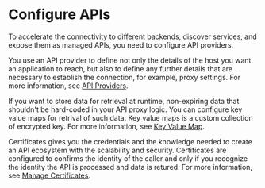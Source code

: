 <!-- loiode7285ce35a248bcbb1501bcc855a314 -->

# Configure APIs

To accelerate the connectivity to different backends, discover services, and expose them as managed APIs, you need to configure API providers.

You use an API provider to define not only the details of the host you want an application to reach, but also to define any further details that are necessary to establish the connection, for example, proxy settings. For more information, see [API Providers](api-providers-42e13b2.md).

If you want to store data for retrieval at runtime, non-expiring data that shouldn't be hard-coded in your API proxy logic. You can configure key value maps for retrival of such data. Key value maps is a custom collection of encrypted key. For more information, see [Key Value Map](key-value-map-3722a39.md).

Certificates gives you the credentials and the knowledge needed to create an API ecosystem with the scalability and security. Certificates are configured to confirms the identity of the caller and only if you recognize the identity the API is processed and data is retured. For more information, see [Manage Certificates](manage-certificates-c665875.md).

